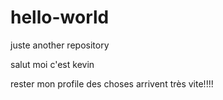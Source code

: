 # hello-world
juste another repository

salut  moi c'est kevin 

rester mon profile des choses arrivent très vite!!!!
